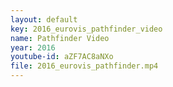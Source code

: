 ```yaml
---
layout: default
key: 2016_eurovis_pathfinder_video
name: Pathfinder Video
year: 2016
youtube-id: aZF7AC8aNXo
file: 2016_eurovis_pathfinder.mp4
---
```


